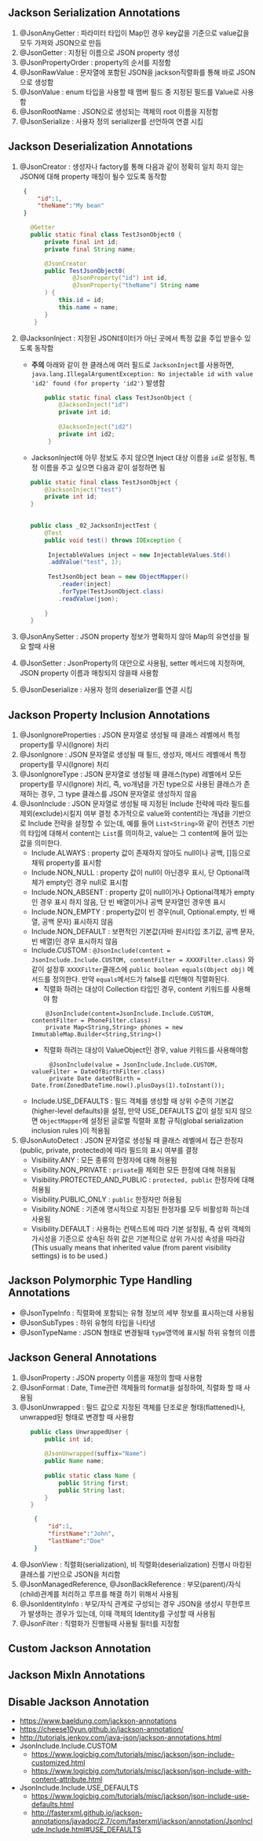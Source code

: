 
## Jackson Serialization Annotations
1. @JsonAnyGetter : 파라미터 타입이 Map인 경우 key값을 기준으로 value값을 모두 가져와 JSON으로 만듬 
2. @JsonGetter : 지정된 이름으로 JSON property 생성
3. @JsonPropertyOrder : property의 순서를 지정함
4. @JsonRawValue : 문자열에 포함된 JSON을 jackson직렬화를 통해 바로 JSON으로 생성함
5. @JsonValue : enum 타입을 사용할 때 맴버 필드 중 지정된 필드를 Value로 사용함
6. @JsonRootName : JSON으로 생성되는 객체의 root 이름을 지정함
7. @JsonSerialize : 사용자 정의 serializer를 선언하여 연결 시킴

## Jackson Deserialization Annotations
1. @JsonCreator : 생성자나 factory를 통해 다음과 같이 정확히 일치 하지 않는 JSON에 대해 property 매칭이 될수 있도록 동작함
    ```json
     {
         "id":1,
         "theName":"My bean"
     }
    ```
    ```java
       @Getter
       public static final class TestJsonObject0 {
           private final int id;
           private final String name;
   
           @JsonCreator
           public TestJsonObject0(
                   @JsonProperty("id") int id,
                   @JsonProperty("theName") String name
           ) {
               this.id = id;
               this.name = name;
           }
        }
    ```
2. @JacksonInject : 지정된 JSON데이터가 아닌 곳에서 특정 값을 주입 받을수 있도록 동작함
    - __주의__ 아래와 같이 한 클래스에 여러 필드로 ```JacksonInject```를 사용하면,
    ```java.lang.IllegalArgumentException: No injectable id with value 'id2' found (for property 'id2')``` 발생함
    ```java
           public static final class TestJsonObject {
               @JacksonInject("id")
               private int id;
       
               @JacksonInject("id2")
               private int id2;
            }
    ```
    - JacksonInject에 아무 정보도 주지 않으면 Inject 대상 이름을 ```id```로 설정됨, 특정 이름을 주고 싶으면 다음과 같이 설정하면 됨
    ```java
       public static final class TestJsonObject {
           @JacksonInject("test")
           private int id;
       }
       
    ```
    ```java
       public class _02_JacksonInjectTest {
           @Test
           public void test() throws IOException {
            
            InjectableValues inject = new InjectableValues.Std()
            .addValue("test", 1);
         
            TestJsonObject bean = new ObjectMapper()
               .reader(inject)
               .forType(TestJsonObject.class)
               .readValue(json);
              
           }
       }
    ```

3. @JsonAnySetter : JSON property 정보가 명확하지 않아 Map의 유연성을 필요 할때 사용
4. @JsonSetter : JsonProperty의 대안으로 사용됨, setter 메서드에 지정하며, JSON property 이름과 매칭되지 않을때 사용함
5. @JsonDeserialize : 사용자 정의 deserializer를 연결 시킴

## Jackson Property Inclusion Annotations
1. @JsonIgnoreProperties : JSON 문자열로 생성될 때 클래스 레벨에서 특정 property를 무시(Ignore) 처리
2. @JsonIgnore : JSON 문자열로 생성될 때 필드, 생성자, 메서드 레벨에서 특정 property를 무시(Ignore) 처리
3. @JsonIgnoreType : JSON 문자열로 생성될 때 클래스(type) 레벨에서 모든 property를 무시(Ignore) 처리,
즉, vo개념을 가진 type으로 사용된 클래스가 존재하는 경우, 그 type 클래스를 JSON 문자열로 생성하지 않음
4. @JsonInclude : JSON 문자열로 생성될 때 지정된 Include 전략에 따라 필드를 제외(exclude)시킬지 여부 결정
추가적으로 value와 content라는 개념을 기반으로 Include 전략을 설정할 수 있는데, 예를 들어 ```List<String>```와 같이
컨텐츠 기반의 타입에 대해서 content는 ```List```를 의미하고, value는 그 content에 들어 있는 값을 의미한다.
    - Include.ALWAYS : property 값이 존재하지 않아도 null이나 공백, []등으로 채워 property를 표시함
    - Include.NON_NULL : property 값이 null이 아닌경우 표시, 단 Optional객체가 empty인 경우 null로 표시함
    - Include.NON_ABSENT : property 값이 null이거나 Optional객체가 empty인 경우 표시 하지 않음, 단 빈 배열이거나 공백 문자열인 경우엔 표시
    - Include.NON_EMPTY : property값이 빈 경우(null, Optional.empty, 빈 배열, 공백 문자) 표시하지 않음
    - Include.NON_DEFAULT : 보편적인 기본값(자바 원시타입 초기값, 공백 문자, 빈 배열)인 경우 표시하지 않음
    - Include.CUSTOM : ```@JsonInclude(content = JsonInclude.Include.CUSTOM, contentFilter = XXXXFilter.class)``` 와 같이 설정후
    ```XXXXFilter```클래스에 ```public boolean equals(Object obj)``` 메서드를 정의한다. 만약 ```equals```메서드가 false를 리턴해야 직렬화된다.
        - 직렬화 하려는 대상이 Collection 타입인 경우, content 키워드를 사용해야 함 
        ```
            @JsonInclude(content=JsonInclude.Include.CUSTOM, contentFilter = PhoneFilter.class)
            private Map<String,String> phones = new ImmutableMap.Builder<String,String>()
        ```
        - 직렬화 하려는 대상이 ValueObject인 경우, value 키워드를 사용해야함
        ```
             @JsonInclude(value = JsonInclude.Include.CUSTOM, valueFilter = DateOfBirthFilter.class)
             private Date dateOfBirth = Date.from(ZonedDateTime.now().plusDays(1).toInstant());
        ```
    - Include.USE_DEFAULTS : 필드 객체를 생성할 때 상위 수준의 기본값(higher-level defaults)을 설정, 만약 USE_DEFAULTS 값이 설정 되지 않으면 
    ```ObjectMapper```에 설정된 글로벌 직렬화 포함 규칙(global serialization inclusion rules )이 적용됨
5. @JsonAutoDetect : JSON 문자열로 생성될 때 클래스 레벨에서 접근 한정자(public, private, protected)에 따라 필드의 표시 여부를 결정
    - Visibility.ANY : 모든 종류의 한정자에 대해 허용됨
    - Visibility.NON_PRIVATE : ```private```을 제외한 모든 한정에 대해 허용됨
    - Visibility.PROTECTED_AND_PUBLIC : ```protected, public``` 한정자에 대해 허용됨
    - Visibility.PUBLIC_ONLY : ```public``` 한정자만 허용됨
    - Visibility.NONE : 기존에 명시적으로 지정된 한정자를 모두 비활성화 하는데 사용됨
    - Visibility.DEFAULT : 사용하는 컨텍스트에 따라 기본 설정됨, 즉 상위 객체의 가시성을 기준으로 상속된 하위 값은 기본적으로 상위 가시성 속성을 따라감
    (This usually means that inherited value (from parent visibility settings) is to be used.)
    
## Jackson Polymorphic Type Handling Annotations
- @JsonTypeInfo : 직렬화에 포함되는 유형 정보의 세부 정보를 표시하는데 사용됨
- @JsonSubTypes : 하위 유형의 타입을 나타냄
- @JsonTypeName : JSON 형태로 변경될때 ```type```영역에 표시될 하위 유형의 이름

## Jackson General Annotations
1. @JsonProperty : JSON property 이름을 재정의 할때 사용함 
2. @JsonFormat : Date, Time관련 객체들의 format을 설정하여, 직렬화 할 때 사용됨
3. @JsonUnwrapped : 필드 값으로 지정된 객체를 단조로운 형태(flattened)나, unwrapped된 형태로 변경할 때 사용함
    ```java
       public class UnwrappedUser {
           public int id;
        
           @JsonUnwrapped(suffix="Name")
           public Name name;
        
           public static class Name {
               public String first;
               public String last;
           }
       }
    ```
    ```json
        {
            "id":1,
            "firstName":"John",
            "lastName":"Doe"
        }

    ```
4. @JsonView : 직렬화(serialization), 비 직렬화(deserialization) 진행시 마킹된 클래스를 기반으로 JSON을 처리함
5. @JsonManagedReference, @JsonBackReference : 부모(parent)/자식(child)관계를 처리하고 루프를 해결 하기 위해서 사용됨
6. @JsonIdentityInfo : 부모/자식 관계로 구성되는 경우 JSON을 생성시 무한루프가 발생하는 경우가 있는데, 이때 객체의 Identity를 구성할 때 사용됨
7. @JsonFilter : 직렬화가 진행될때 사용될 필터를 지정함

## Custom Jackson Annotation

## Jackson MixIn Annotations

## Disable Jackson Annotation

- https://www.baeldung.com/jackson-annotations
- https://cheese10yun.github.io/jackson-annotation/
- http://tutorials.jenkov.com/java-json/jackson-annotations.html
- JsonInclude.Include.CUSTOM
    - https://www.logicbig.com/tutorials/misc/jackson/json-include-customized.html
    - https://www.logicbig.com/tutorials/misc/jackson/json-include-with-content-attribute.html
- JsonInclude.Include.USE_DEFAULTS
    - https://www.logicbig.com/tutorials/misc/jackson/json-include-use-defaults.html
    - http://fasterxml.github.io/jackson-annotations/javadoc/2.7/com/fasterxml/jackson/annotation/JsonInclude.Include.html#USE_DEFAULTS